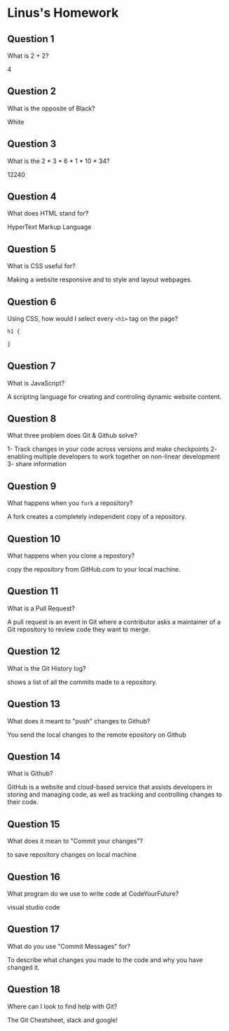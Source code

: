 # Linus's Homework

## Question 1

What is 2 + 2?

4

## Question 2

What is the opposite of Black?

White

## Question 3

What is the  2 * 3 * 6 * 1 * 10 * 34?

12240

## Question 4 

What does HTML stand for?

HyperText Markup Language

## Question 5

What is CSS useful for?

Making a website responsive and to style and layout webpages.

## Question 6

Using CSS, how would I select every `<h1>` tag on the page?

```css
h1 {

}
```

## Question 7

What is JavaScript?

A scripting language for creating and controling dynamic website content. 

## Question 8

What three problem does Git & Github solve?

1- Track changes in your code across versions and make checkpoints
2- enabling multiple developers to work together on non-linear development
3- share information

## Question 9

What happens when you `fork` a repository?

A fork creates a completely independent copy of a repository.

## Question 10 

What happens when you clone a repostory?

 copy the repository from GitHub.com to your local machine.

## Question 11

What is a Pull Request?

A pull request is an event in Git where a contributor asks a maintainer of a Git repository to review code they want to merge.

## Question 12

What is the Git History log?

shows a list of all the commits made to a repository. 

## Question 13

What does it meant to "push" changes to Github?

You send the local changes to the remote epository on Github

## Question 14

What is Github?

GitHub is a website and cloud-based service that assists developers in storing and managing code, as well as tracking and controlling changes to their code.

## Question 15

What does it mean to "Commit your changes"?

to save repository changes on local machine

## Question 16

What program do we use to write code at CodeYourFuture?

visual studio code

## Question 17

What do you use "Commit Messages" for?

To describe what changes you made to the code and why you have changed it.

## Question 18

Where can I look to find help with Git?

The Git Cheatsheet, slack and google!
